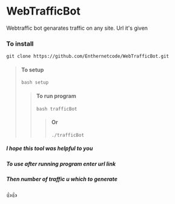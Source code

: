 # WebTrafficBot
Webtraffic bot genarates traffic on any site. Url it's given

### To install
```git clone https://github.com/Enthernetcode/WebTrafficBot.git```
> #### To setup
>```bash setup```
>> #### To run program
>>```bash trafficBot```
>>> #### Or
>>>```./trafficBot```

##### I hope this tool was helpful to you

##### To use after running program enter url link

##### Then number of traffic u which to generate

👍👍
